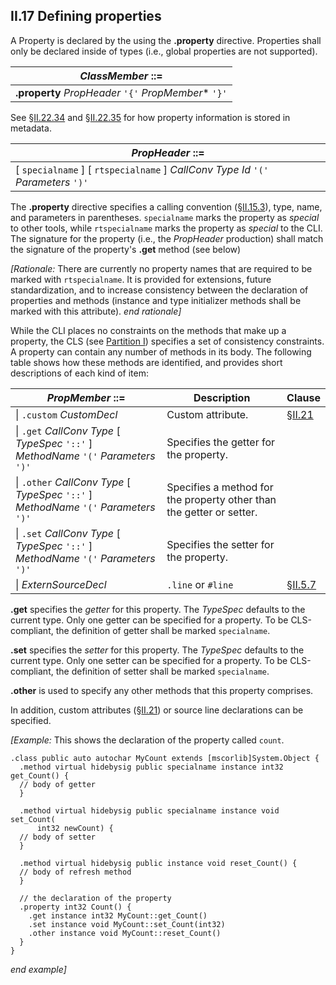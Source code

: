 ## II.17 Defining properties

A Property is declared by the using the **.property** directive. Properties shall only be declared inside of types (i.e., global properties are not supported).

 | _ClassMember_ ::=
 | ----
 | **.property** _PropHeader_ `'{'` _PropMember_* `'}'`

See §[II.22.34](ii.22.34-property-0x17.md) and §[II.22.35](ii.22.35-propertymap-0x15.md) for how property information is stored in metadata.

 | _PropHeader_ ::=
 | ----
 | \[ `specialname` \] \[ `rtspecialname` \] _CallConv_ _Type_ _Id_ `'('` _Parameters_ `')'`

The **.property** directive specifies a calling convention (§[II.15.3](ii.15.3-calling-convention.md)), type, name, and parameters in parentheses. `specialname` marks the property as *special* to other tools, while `rtspecialname` marks the property as *special* to the CLI. The signature for the property (i.e., the _PropHeader_ production) shall match the signature of the property's **.get** method (see below)

_[Rationale:_ There are currently no property names that are required to be marked with `rtspecialname`. It is provided for extensions, future standardization, and to increase consistency between the declaration of properties and methods (instance and type initializer methods shall be marked with this attribute). _end rationale]_

While the CLI places no constraints on the methods that make up a property, the CLS (see [Partition I](i.10-name-and-type-rules-for-the-common-language-specification.md)) specifies a set of consistency constraints. A property can contain any number of methods in its body. The following table shows how these methods are identified, and provides short descriptions of each kind of item:

 | _PropMember_ ::= | Description | Clause
 | ---- | ---- | ----
 | \| `.custom` _CustomDecl_ | Custom attribute. | §[II.21](ii.21-custom-attributes.md)
 | \| `.get` _CallConv_ _Type_ [ _TypeSpec_ `'::'` ] _MethodName_ `'('` _Parameters_ `')'` | Specifies the getter for the property.
 | \| `.other` _CallConv_ _Type_ [ _TypeSpec_ `'::'` ] _MethodName_ `'('` _Parameters_ `')'` | Specifies a method for the property other than the getter or setter.
 | \| `.set` _CallConv_ _Type_ [ _TypeSpec_ `'::'` ] _MethodName_ `'('` _Parameters_ `')'` | Specifies the setter for the property. 
 | \| _ExternSourceDecl_ | `.line` or `#line` | §[II.5.7](ii.5.7-source-line-information.md)

**.get** specifies the *getter* for this property. The _TypeSpec_ defaults to the current type. Only one getter can be specified for a property. To be CLS-compliant, the definition of getter shall be marked `specialname`.

**.set** specifies the *setter* for this property. The _TypeSpec_ defaults to the current type. Only one setter can be specified for a property. To be CLS-compliant, the definition of setter shall be marked `specialname`.

**.other** is used to specify any other methods that this property comprises.

In addition, custom attributes (§[II.21](ii.21-custom-attributes.md)) or source line declarations can be specified.

_[Example:_ This shows the declaration of the property called `count`.

 ```ilasm
 .class public auto autochar MyCount extends [mscorlib]System.Object {
   .method virtual hidebysig public specialname instance int32 get_Count() {
   // body of getter
   }

   .method virtual hidebysig public specialname instance void set_Count(
       int32 newCount) {
   // body of setter
   } 

   .method virtual hidebysig public instance void reset_Count() {
   // body of refresh method
   } 

   // the declaration of the property
   .property int32 Count() {
     .get instance int32 MyCount::get_Count()
     .set instance void MyCount::set_Count(int32)
     .other instance void MyCount::reset_Count()
   }
 }
 ```

_end example]_
